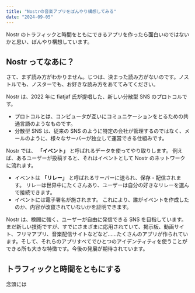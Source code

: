 ```yaml
---
title: "Nostrの音楽アプリをぼんやり構想してみる"
date: "2024-09-05"
---
```

Nostr のトラフィックと時間をともにできるアプリを作ったら面白いのではないかと思い、ぼんやり構想しています。

## Nostr ってなあに？

さて、まず読み方がわかりません。じつは、決まった読み方がないのです。ノストルでも、ノスターでも、お好きな読み方をあててみてください。

Nostr は、2022 年に fiatjaf 氏が提唱した、新しい分散型 SNS のプロトコルです。

- プロトコルとは、コンピュータが互いにコミュニケーションをとるための共通言語のようなものです。
- 分散型 SNS は、従来の SNS のように特定の会社が管理するのではなく、メールのように、様々なサーバーが独立して運営できる仕組みです。

Nostr では、 **「イベント」** と呼ばれるデータを使ってやり取りします。 例えば、あるユーザーが投稿すると、それはイベントとして Nostr のネットワークに流れます。

- イベントは **「リレー」** と呼ばれるサーバーに送られ、保存・配信されます。 リレーは世界中にたくさんあり、ユーザーは自分の好きなリレーを選んで接続できます。
- イベントには電子署名が施されます。 これにより、誰がイベントを作成したのか、内容が改竄されていないかを証明できます。

Nostr は、検閲に強く、ユーザーが自由に発信できる SNS を目指しています。まだ新しい技術ですが、すでにさまざまに応用されていて、掲示板、動画サイト、フリマアプリ、音楽配信サイトなどなど……たくさんのアプリが作られています。そして、それらのアプリすべてでひとつのアイデンティティを使うことができる所も大きな特徴です。今後の発展が期待されています。

## トラフィックと時間をともにする

念頭には